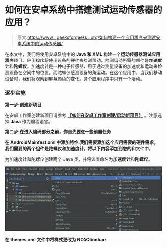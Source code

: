 # 如何在安卓系统中搭建测试运动传感器的应用？

> 原文:[https://www . geeksforgeeks . org/如何构建一个应用程序来测试安卓系统中的运动传感器/](https://www.geeksforgeeks.org/how-to-build-an-application-to-test-motion-sensors-in-android/)

在本文中，我们将使用安卓系统中的 **Java 和 XML** 构建一个**运动传感器测试应用程序**项目。应用程序将使用设备的硬件来检测移动。检测运动所需的部件是**加速度计**和**陀螺仪**。加速度计是一种电子传感器，用于通过测量设备的加速度和运动来检测设备在空间中的位置。而陀螺仪感测设备的角运动。在这个应用中，当我们移动设备时，我们将观察到屏幕颜色的变化。这个应用程序中只有一个活动。

### 逐步实施

**第一步:创建新项目**

在安卓工作室创建新项目请参考 [**【如何在安卓工作室创建/启动新项目】**](https://www.geeksforgeeks.org/android-how-to-create-start-a-new-project-in-android-studio/) 。注意选择 **Java** 作为编程语言。

**第二步:在进入编码部分之前，你首先要做一些前置任务**

**在 AndroidMainfest.xml 中添加特性:**我们需要添加这个应用需要的硬件需求。我们需要的两个组件是陀螺仪和加速度计。将以下内容添加到您的**和**文件中。

> <uses-feature android:name="”android.hardware.sensor.accelerometer”" android:required="”true”/"></uses-feature>
> 
> <uses-feature android:name="”android.hardware.sensor.gyroscope”" android:required="”true”/"></uses-feature>

为加速度计和陀螺仪创建两个 Java 类，并将该类命名为**加速度计**和**陀螺仪**。

![](img/a3789024a369e75fc436e377eb5dda64.png)

**在 themes.xml 文件中将样式更改为 NOACtionbar:**